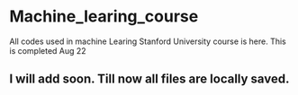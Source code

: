 # Machine_learing_course
All codes used in machine Learing Stanford University course is here. This is completed Aug 22

## I will add soon. Till now all files are locally saved.
